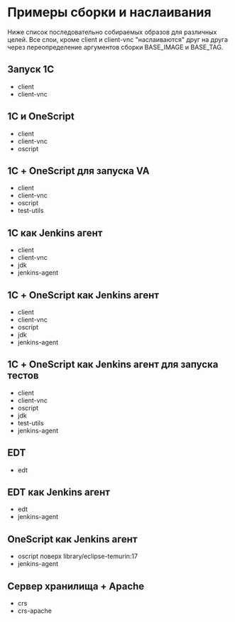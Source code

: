 # Примеры сборки и наслаивания

Ниже список последовательно собираемых образов для различных целей. Все слои, кроме client и client-vnc "наслаиваются" друг на друга через переопределение аргументов сборки BASE_IMAGE и BASE_TAG.

## Запуск 1С

* client
* client-vnc

## 1С и OneScript

* client
* client-vnc
* oscript

## 1С + OneScript для запуска VA

* client
* client-vnc
* oscript
* test-utils

## 1C как Jenkins агент

* client
* client-vnc
* jdk
* jenkins-agent

## 1С + OneScript как Jenkins агент

* client
* client-vnc
* oscript
* jdk
* jenkins-agent

## 1С + OneScript как Jenkins агент для запуска тестов

* client
* client-vnc
* oscript
* jdk
* test-utils
* jenkins-agent

## EDT

* edt

## EDT как Jenkins агент

* edt
* jenkins-agent

## OneScript как Jenkins агент

* oscript поверх library/eclipse-temurin:17
* jenkins-agent

## Сервер хранилища + Apache

* crs
* crs-apache
